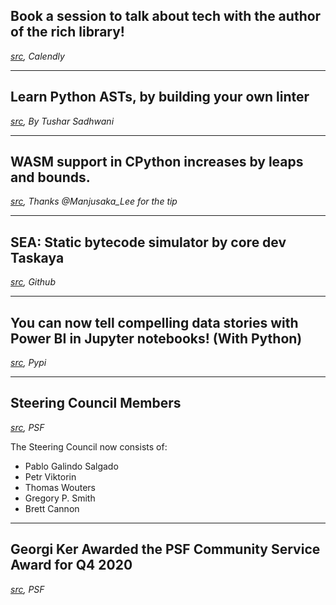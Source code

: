 ## Book a session to talk about tech with the author of the rich library!

_[src](https://calendly.com/willmcgugan/talk?month=2022-01), Calendly_

---

## Learn Python ASTs, by building your own linter

_[src](https://sadh.life/post/ast/), By Tushar Sadhwani_

---

## WASM support in CPython increases by leaps and bounds.

_[src](https://bugs.python.org/issue40280), Thanks @Manjusaka_Lee for the tip_

---

## SEA: Static bytecode simulator by core dev Taskaya

_[src](https://github.com/isidentical/sea), Github_


---

## You can now tell compelling data stories with Power BI in Jupyter notebooks! (With Python)

_[src](https://www.linkedin.com/posts/mengyaowang11_datascience-python-powerbi-activity-6881894560809791489-pKdv), Pypi_



---

## Steering Council Members

_[src](https://twitter.com/ThePSF/status/1471454352837689352?s=20), PSF_


The Steering Council now consists of:

- Pablo Galindo Salgado
- Petr Viktorin
- Thomas Wouters
- Gregory P. Smith
- Brett Cannon



---

## Georgi Ker Awarded the PSF Community Service Award for Q4 2020

_[src](https://pyfound.blogspot.com/2021/12/georgi-ker-awarded-psf-community.html), PSF_
